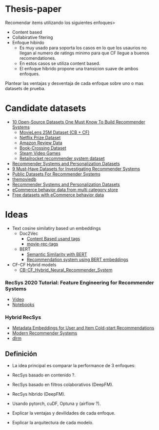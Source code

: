 # Thesis-paper

Recomendar items utilizando los siguientes enfoques>

* Content based
* Collabirative fitering
* Enfoque hibirdo
  * Es muy usado para soporta los casos en lo que los usaurios no llegan al numero de ratings minimo para que CF llegue a buenos recomendationes.
  * En estos casos se utiliza content based.
  * El enfoque hibrido propone una transicion suave de ambos enfoques.

Plantear las ventajas y desventaja de cada enfoque sobre uno o mas datasets de prueba.

# Candidate datasets

* [10 Open-Source Datasets One Must Know To Build Recommender Systems](https://analyticsindiamag.com/10-open-source-datasets-one-must-know-to-build-recommender-systems/)
  * [MovieLens 25M Dataset (CB + CF)](https://grouplens.org/datasets/movielens/25m/)
  * [Netflix Prize Dataset](http://academictorrents.com/details/9b13183dc4d60676b773c9e2cd6de5e5542cee9a)
  * [Amazon Review Data](https://nijianmo.github.io/amazon/index.html)
  * [ Book-Crossing Dataset ](http://www2.informatik.uni-freiburg.de/~cziegler/BX/)
  * [Steam Video Games](https://www.kaggle.com/tamber/steam-video-games/data)
  * [Retailrocket recommender system dataset](https://academictorrents.com/details/9b13183dc4d60676b773c9e2cd6de5e5542cee9a)
* [Recommender Systems and Personalization Datasets](https://cseweb.ucsd.edu/~jmcauley/datasets.html)
* [9 Must-Have Datasets for Investigating Recommender Systems](https://www.kdnuggets.com/2016/02/nine-datasets-investigating-recommender-systems.html)
* [Public Datasets For Recommender Systems](https://www.kdnuggets.com/2016/02/nine-datasets-investigating-recommender-systems.html)
* [themoviedb](https://www.themoviedb.org/)
* [Recommender Systems and Personalization Datasets](https://cseweb.ucsd.edu//~jmcauley/datasets.html)
* [eCommerce behavior data from multi category store](https://www.kaggle.com/datasets/mkechinov/ecommerce-behavior-data-from-multi-category-store)
* [Free datasets with eCommerce behavior data](https://rees46.com/en/datasets)


# Ideas

* Text cosine similatiry based un embeddings
  * Doc2Vec
    * [Content Based usand tags](https://towardsdatascience.com/how-to-build-a-simple-movie-recommender-system-with-tags-b9ab5cb3b616)
    * [movie-rec-tags](https://github.com/JohnsonKuan/movie-rec-tags) 
  * BERT
    * [Semantic Similarity with BERT](https://keras.io/examples/nlp/semantic_similarity_with_bert/)
    * [Recommendation system using BERT embeddings](https://medium.com/analytics-vidhya/recommendation-system-using-bert-embeddings-1d8de5fc3c56)
* CF-CF Hybrid models
  * [CB-CF_Hybrid_Neural_Recommender_System](https://github.com/rengongzhizang/CB-CF_Hybrid_Neural_Recommender_System)
 

### RecSys 2020 Tutorial: Feature Engineering for Recommender Systems

* [Video](https://www.youtube.com/watch?v=uROvhp7cj6Q)
* [Notebooks](https://github.com/rapidsai/deeplearning/tree/main/RecSys2020Tutorial)

### Hybrid RecSys

* [Metadata Embeddings for User and Item Cold-start Recommendations](https://paperswithcode.com/paper/metadata-embeddings-for-user-and-item-cold)
* [Modern Recommender Systems](https://towardsdatascience.com/modern-recommender-systems-a0c727609aa8)
* [dlrm](https://github.com/facebookresearch/dlrm)

## Definición

- La idea principal es comparar la performance de 3 enfoques:
 - RecSys basado en contenido ?.
 - RecSys basado en filtros colaborativos (DeepFM).
 - RecSys hibrido (DeepFM).

- Usando pytorch, cuDF, Optuna y (airflow ?).
- Explicar la ventajas y devilidades de cada enfoque.
- Explicar la arquitectura de cada modelo.
